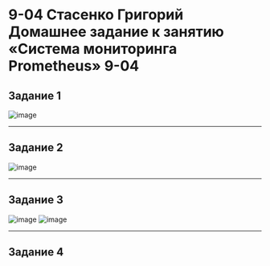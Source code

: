 # 9-04 Стасенко Григорий Домашнее задание к занятию «Система мониторинга Prometheus» 9-04

## Задание 1
![image](https://github.com/Nightnek/Monitoring-hw-04/assets/127677631/46a476f6-c1b7-4cee-a072-507969d7962b)


---

## Задание 2
![image](https://github.com/Nightnek/Monitoring-hw-04/assets/127677631/3579c70f-85c7-444a-92b0-07df69fea667)



---

## Задание 3
![image](https://github.com/Nightnek/Monitoring-hw-04/assets/127677631/9b44411a-332b-4b5d-a0aa-e499fe723bc6)
![image](https://github.com/Nightnek/Monitoring-hw-04/assets/127677631/bb54bfb2-c3e4-4bc5-be67-d4618d34c6aa)


---
## Задание 4


